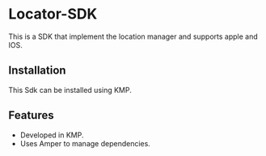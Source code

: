 # Locator-SDK
This is a SDK that implement the location manager and supports apple and IOS.

## Installation
This Sdk can be installed using KMP.

## Features
- Developed in KMP.
- Uses Amper to manage dependencies.